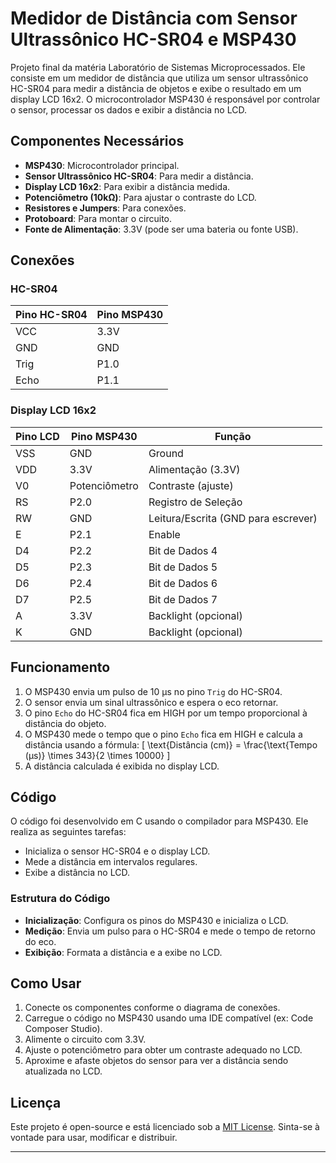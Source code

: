 # Medidor de Distância com Sensor Ultrassônico HC-SR04 e MSP430

Projeto final da matéria Laboratório de Sistemas Microprocessados. Ele consiste em um medidor de distância que utiliza um sensor ultrassônico HC-SR04 para medir a distância de objetos e exibe o resultado em um display LCD 16x2. O microcontrolador MSP430 é responsável por controlar o sensor, processar os dados e exibir a distância no LCD.

## Componentes Necessários
- **MSP430**: Microcontrolador principal.
- **Sensor Ultrassônico HC-SR04**: Para medir a distância.
- **Display LCD 16x2**: Para exibir a distância medida.
- **Potenciômetro (10kΩ)**: Para ajustar o contraste do LCD.
- **Resistores e Jumpers**: Para conexões.
- **Protoboard**: Para montar o circuito.
- **Fonte de Alimentação**: 3.3V (pode ser uma bateria ou fonte USB).

## Conexões

### HC-SR04
| Pino HC-SR04 | Pino MSP430 |
|--------------|-------------|
| VCC          | 3.3V        |
| GND          | GND         |
| Trig         | P1.0        |
| Echo         | P1.1        |

### Display LCD 16x2
| Pino LCD | Pino MSP430 | Função               |
|----------|-------------|----------------------|
| VSS      | GND         | Ground               |
| VDD      | 3.3V        | Alimentação (3.3V)   |
| V0       | Potenciômetro | Contraste (ajuste) |
| RS       | P2.0        | Registro de Seleção  |
| RW       | GND         | Leitura/Escrita (GND para escrever) |
| E        | P2.1        | Enable               |
| D4       | P2.2        | Bit de Dados 4       |
| D5       | P2.3        | Bit de Dados 5       |
| D6       | P2.4        | Bit de Dados 6       |
| D7       | P2.5        | Bit de Dados 7       |
| A        | 3.3V        | Backlight (opcional) |
| K        | GND         | Backlight (opcional) |

## Funcionamento
1. O MSP430 envia um pulso de 10 µs no pino `Trig` do HC-SR04.
2. O sensor envia um sinal ultrassônico e espera o eco retornar.
3. O pino `Echo` do HC-SR04 fica em HIGH por um tempo proporcional à distância do objeto.
4. O MSP430 mede o tempo que o pino `Echo` fica em HIGH e calcula a distância usando a fórmula:
   \[
   \text{Distância (cm)} = \frac{\text{Tempo (µs)} \times 343}{2 \times 10000}
   \]
5. A distância calculada é exibida no display LCD.

## Código
O código foi desenvolvido em C usando o compilador para MSP430. Ele realiza as seguintes tarefas:
- Inicializa o sensor HC-SR04 e o display LCD.
- Mede a distância em intervalos regulares.
- Exibe a distância no LCD.

### Estrutura do Código
- **Inicialização**: Configura os pinos do MSP430 e inicializa o LCD.
- **Medição**: Envia um pulso para o HC-SR04 e mede o tempo de retorno do eco.
- **Exibição**: Formata a distância e a exibe no LCD.

## Como Usar
1. Conecte os componentes conforme o diagrama de conexões.
2. Carregue o código no MSP430 usando uma IDE compatível (ex: Code Composer Studio).
3. Alimente o circuito com 3.3V.
4. Ajuste o potenciômetro para obter um contraste adequado no LCD.
5. Aproxime e afaste objetos do sensor para ver a distância sendo atualizada no LCD.

## Licença
Este projeto é open-source e está licenciado sob a [MIT License](LICENSE). Sinta-se à vontade para usar, modificar e distribuir.

---

